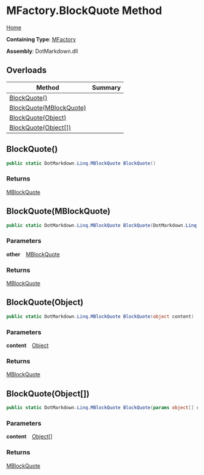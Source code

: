 # MFactory\.BlockQuote Method

[Home](../../../../README.md)

**Containing Type**: [MFactory](../README.md)

**Assembly**: DotMarkdown\.dll

## Overloads

| Method | Summary |
| ------ | ------- |
| [BlockQuote()](#DotMarkdown_Linq_MFactory_BlockQuote) | |
| [BlockQuote(MBlockQuote)](#DotMarkdown_Linq_MFactory_BlockQuote_DotMarkdown_Linq_MBlockQuote_) | |
| [BlockQuote(Object)](#DotMarkdown_Linq_MFactory_BlockQuote_System_Object_) | |
| [BlockQuote(Object\[\])](#DotMarkdown_Linq_MFactory_BlockQuote_System_Object___) | |

## BlockQuote\(\) <a name="DotMarkdown_Linq_MFactory_BlockQuote"></a>

```csharp
public static DotMarkdown.Linq.MBlockQuote BlockQuote()
```

### Returns

[MBlockQuote](../../MBlockQuote/README.md)

## BlockQuote\(MBlockQuote\) <a name="DotMarkdown_Linq_MFactory_BlockQuote_DotMarkdown_Linq_MBlockQuote_"></a>

```csharp
public static DotMarkdown.Linq.MBlockQuote BlockQuote(DotMarkdown.Linq.MBlockQuote other)
```

### Parameters

**other** &ensp; [MBlockQuote](../../MBlockQuote/README.md)

### Returns

[MBlockQuote](../../MBlockQuote/README.md)

## BlockQuote\(Object\) <a name="DotMarkdown_Linq_MFactory_BlockQuote_System_Object_"></a>

```csharp
public static DotMarkdown.Linq.MBlockQuote BlockQuote(object content)
```

### Parameters

**content** &ensp; [Object](https://docs.microsoft.com/en-us/dotnet/api/system.object)

### Returns

[MBlockQuote](../../MBlockQuote/README.md)

## BlockQuote\(Object\[\]\) <a name="DotMarkdown_Linq_MFactory_BlockQuote_System_Object___"></a>

```csharp
public static DotMarkdown.Linq.MBlockQuote BlockQuote(params object[] content)
```

### Parameters

**content** &ensp; [Object](https://docs.microsoft.com/en-us/dotnet/api/system.object)\[\]

### Returns

[MBlockQuote](../../MBlockQuote/README.md)

